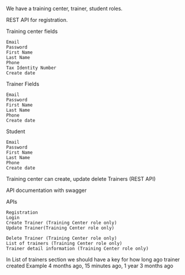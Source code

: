 We have a training center, trainer, student roles.

REST API for registration. 

Training center fields

    Email
    Password
    First Name
    Last Name
    Phone
    Tax Identity Number
    Create date


Trainer Fields

    Email
    Password
    First Name
    Last Name
    Phone
    Create date


Student

    Email
    Password
    First Name
    Last Name
    Phone
    Create date


Training center can create, update delete Trainers (REST API)

API documentation with swagger

APIs

    Registration
    Login
    Create Trainer (Training Center role only)
    Update Trainer(Training Center role only)

    Delete Trainer (Training Center role only)
    List of trainers (Training Center role only)
    Trainer detail information (Training Center role only)


In List of trainers section we should have a key for how long ago trainer created
Example 4 months ago, 15 minutes ago, 1 year 3 months ago





